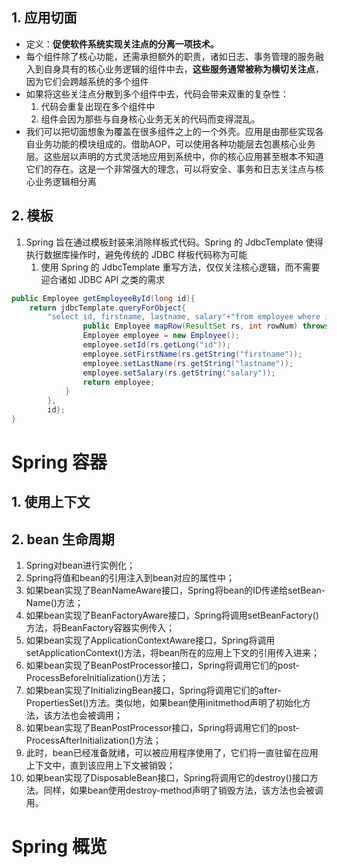 ## 1. 应用切面
- 定义：**促使软件系统实现关注点的分离一项技术。**
- 每个组件除了核心功能，还需承担额外的职责，诸如日志、事务管理的服务融入到自身具有的核心业务逻辑的组件中去，**这些服务通常被称为横切关注点**，因为它们会跨越系统的多个组件
- 如果将这些关注点分散到多个组件中去，代码会带来双重的复杂性：
  1. 代码会重复出现在多个组件中
  1. 组件会因为那些与自身核心业务无关的代码而变得混乱。
- 我们可以把切面想象为覆盖在很多组件之上的一个外壳。应用是由那些实现各自业务功能的模块组成的。借助AOP，可以使用各种功能层去包裹核心业务层。这些层以声明的方式灵活地应用到系统中，你的核心应用甚至根本不知道它们的存在。这是一个非常强大的理念，可以将安全、事务和日志关注点与核心业务逻辑相分离

## 2. 模板
1. Spring 旨在通过模板封装来消除样板式代码。Spring 的 JdbcTemplate 使得执行数据库操作时，避免传统的 JDBC 样板代码称为可能
    1. 使用 Spring 的 JdbcTemplate 重写方法，仅仅关注核心逻辑，而不需要迎合诸如 JDBC API 之类的需求
```java
public Employee getEmployeeById(long id){
    return jdbcTemplate.queryForObject{
        "select id, firstname, lastname, salary"+"from employee where id=?", new RowMapper<Employee>(){
                public Employee mapRow(ResultSet rs, int rowNum) throws SQLException{
                Employee employee = new Employee();
                employee.setId(rs.getLong("id"));
                employee.setFirstName(rs.getString("firstname"));
                employee.setLastName(rs.getString("lastname"));
                employee.setSalary(rs.getString("salary"));
                return employee;
            }
        },
        id};
}
```

# Spring 容器
## 1. 使用上下文
## 2. bean 生命周期
  1. Spring对bean进行实例化；
  2. Spring将值和bean的引用注入到bean对应的属性中；
  3. 如果bean实现了BeanNameAware接口，Spring将bean的ID传递给setBean-Name()方法；
  4. 如果bean实现了BeanFactoryAware接口，Spring将调用setBeanFactory()方法，将BeanFactory容器实例传入；
  5. 如果bean实现了ApplicationContextAware接口，Spring将调用setApplicationContext()方法，将bean所在的应用上下文的引用传入进来；
  6. 如果bean实现了BeanPostProcessor接口，Spring将调用它们的post-ProcessBeforeInitialization()方法；
  7. 如果bean实现了InitializingBean接口，Spring将调用它们的after-PropertiesSet()方法。类似地，如果bean使用initmethod声明了初始化方法，该方法也会被调用；
  8. 如果bean实现了BeanPostProcessor接口，Spring将调用它们的post-ProcessAfterInitialization()方法；
  9. 此时，bean已经准备就绪，可以被应用程序使用了，它们将一直驻留在应用上下文中，直到该应用上下文被销毁；
  10. 如果bean实现了DisposableBean接口，Spring将调用它的destroy()接口方法。同样，如果bean使用destroy-method声明了销毁方法，该方法也会被调用。

# Spring 概览
